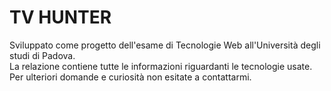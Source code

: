 # TV HUNTER
Sviluppato come progetto dell'esame di Tecnologie Web all'Università degli studi di Padova.  
La relazione contiene tutte le informazioni riguardanti le tecnologie usate.   
Per ulteriori domande e curiosità non esitate a contattarmi.  
